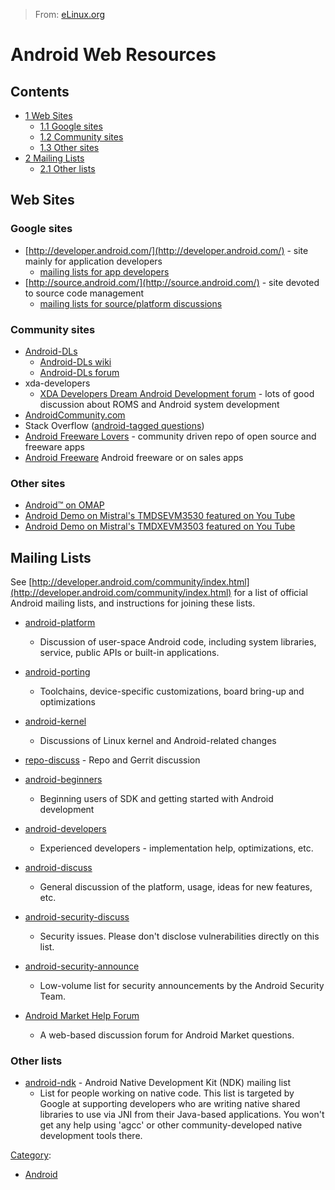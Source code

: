 > From: [eLinux.org](http://eLinux.org/Android_Web_Resources "http://eLinux.org/Android_Web_Resources")


# Android Web Resources



## Contents

-   [1 Web Sites](#web-sites)
    -   [1.1 Google sites](#google-sites)
    -   [1.2 Community sites](#community-sites)
    -   [1.3 Other sites](#other-sites)
-   [2 Mailing Lists](#mailing-lists)
    -   [2.1 Other lists](#other-lists)

## Web Sites

### Google sites

-   [http://developer.android.com/](http://developer.android.com/) -
    site mainly for application developers
    -   [mailing lists for app
        developers](http://source.android.com/discuss#TOC-Android-application-developer-maili)
-   [http://source.android.com/](http://source.android.com/) - site
    devoted to source code management
    -   [mailing lists for source/platform
        discussions](http://source.android.com/discuss#TOC-Open-source-mailing-lists)

### Community sites

-   [Android-DLs](http://android-dls.com/)
    -   [Android-DLs wiki](http://android-dls.com/wiki/)
    -   [Android-DLs forum](http://android-dls.com/forum/)
-   xda-developers
    -   [XDA Developers Dream Android Development
        forum](http://forum.xda-developers.com/forumdisplay.php?f=448) -
        lots of good discussion about ROMS and Android system
        development
-   [AndroidCommunity.com](http://androidcommunity.com/)
-   Stack Overflow ([android-tagged
    questions](http://stackoverflow.com/questions/tagged/android))
-   [Android Freeware Lovers](http://www.freewarelovers.com/android) -
    community driven repo of open source and freeware apps
-   [Android Freeware](http://freeapk.com) Android freeware or on sales
    apps

### Other sites

-   [Android™ on OMAP](http://www.mistralsolutions.com/android)
-   [Android Demo on Mistral's TMDSEVM3530 featured on You
    Tube](http://www.youtube.com/watch?v=3MKg8UAxgTE)
-   [Android Demo on Mistral's TMDXEVM3503 featured on You
    Tube](http://www.youtube.com/watch?v=IuO0YQfjflY)

## Mailing Lists

See
[http://developer.android.com/community/index.html](http://developer.android.com/community/index.html)
for a list of official Android mailing lists, and instructions for
joining these lists.

-   [android-platform](http://groups.google.com/group/android-platform)
    -   Discussion of user-space Android code, including system
        libraries, service, public APIs or built-in applications.
-   [android-porting](http://groups.google.com/group/android-porting)
    -   Toolchains, device-specific customizations, board bring-up and
        optimizations
-   [android-kernel](http://groups.google.com/group/android-kernel)
    -   Discussions of Linux kernel and Android-related changes
-   [repo-discuss](http://groups.google.com/group/repo-discuss) - Repo
    and Gerrit discussion
-   [android-beginners](http://groups.google.com/group/android-beginners)
    -   Beginning users of SDK and getting started with Android
        development
-   [android-developers](http://groups.google.com/group/android-developers)
    -   Experienced developers - implementation help, optimizations,
        etc.
-   [android-discuss](http://groups.google.com/group/android-discuss)
    -   General discussion of the platform, usage, ideas for new
        features, etc.
-   [android-security-discuss](http://groups.google.com/group/android-security-discuss)
    -   Security issues. Please don't disclose vulnerabilities directly
        on this list.
-   [android-security-announce](http://groups.google.com/group/android-security-announce)
    -   Low-volume list for security announcements by the Android
        Security Team.

-   [Android Market Help
    Forum](http://www.google.com/support/forum/p/Android+Market?hl=en)
    -   A web-based discussion forum for Android Market questions.

### Other lists

-   [android-ndk](http://groups.google.com/group/android-ndk) - Android
    Native Development Kit (NDK) mailing list
    -   List for people working on native code. This list is targeted by
        Google at supporting developers who are writing native shared
        libraries to use via JNI from their Java-based applications. You
        won't get any help using 'agcc' or other community-developed
        native development tools there.


[Category](http://eLinux.org/Special:Categories "Special:Categories"):

-   [Android](http://eLinux.org/Category:Android "Category:Android")

